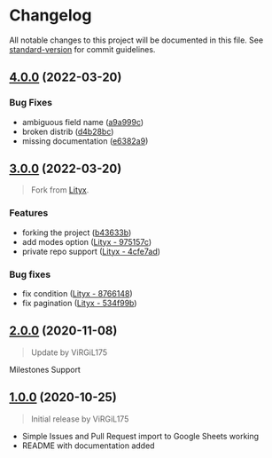 # Changelog

All notable changes to this project will be documented in this file. See [standard-version](https://github.com/conventional-changelog/standard-version) for commit guidelines.

## [4.0.0](https://github.com/nlm-pro/spreadsheet-sync/compare/v3.0.0...v4.0.0) (2022-03-20)

### Bug Fixes

- ambiguous field name ([a9a999c](https://github.com/nlm-pro/spreadsheet-sync/commit/a9a999ca3c2b5845882ddbf737fb70994d42bc4d))
- broken distrib ([d4b28bc](https://github.com/nlm-pro/spreadsheet-sync/commit/d4b28bc68b0005f9943af89fd52d800b01492163))
- missing documentation ([e6382a9](https://github.com/nlm-pro/spreadsheet-sync/commit/e6382a912dbbc9f21541b0f7488dcf335889f32b))

## [3.0.0](https://github.com/nlm-pro/spreadsheet-sync/compare/v2.0.0...v3.0.0) (2022-03-20)

> Fork from [Lityx](https://github.com/Lityx/github-project-issue-to-sheets).

### Features

- forking the project ([b43633b](https://github.com/nlm-pro/spreadsheet-sync/commit/86b18f9d499433a345c4d8b1777d6c30d8cbec3d))
- add modes option ([Lityx - 975157c](https://github.com/Lityx/github-project-issue-to-sheets/commit/975157cf355e59d3cdc1ee12546b38744e6a10fc))
- private repo support ([Lityx - 4cfe7ad](https://github.com/Lityx/github-project-issue-to-sheets/commit/4cfe7adc38271fd26269456a274271fc9d069601))

### Bug fixes

- fix condition ([Lityx - 8766148](https://github.com/Lityx/github-project-issue-to-sheets/commit/87661485dfba2eb6da3ca8e012b181841774a419))
- fix pagination ([Lityx - 534f99b](https://github.com/Lityx/github-project-issue-to-sheets/commit/534f99b071f67cc1342fe9904f8b4c88c8c5e061))

## [2.0.0](https://github.com/ViRGiL175/github-project-issue-to-sheets/releases/tag/v2.0.0) (2020-11-08)

> Update by ViRGiL175

Milestones Support

## [1.0.0](https://github.com/ViRGiL175/github-project-issue-to-sheets/releases/tag/v1.0.0) (2020-10-25)

> Initial release by ViRGiL175

- Simple Issues and Pull Request import to Google Sheets working
- README with documentation added
